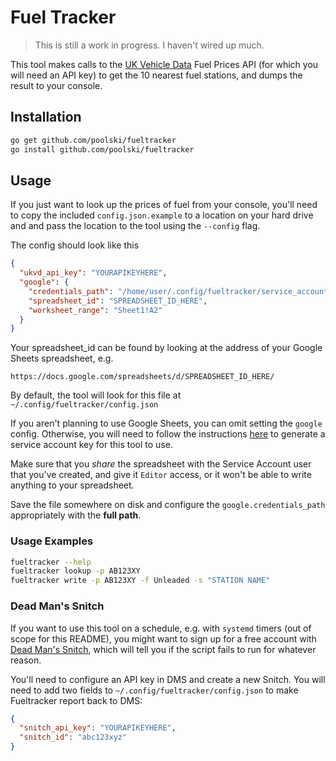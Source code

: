# Fuel Tracker

> This is still a work in progress. I haven't wired up much.

This tool makes calls to the [UK Vehicle Data](https://ukvehicledata.co.uk) Fuel Prices API (for which you will need an API key) to get the 10 nearest fuel stations, and dumps the result to your console.

## Installation

```bash
go get github.com/poolski/fueltracker
go install github.com/poolski/fueltracker
```

## Usage

If you just want to look up the prices of fuel from your console, you'll need to copy the included `config.json.example` to a location on your hard drive and and pass the location to the tool using the `--config` flag.

The config should look like this

```json
{
  "ukvd_api_key": "YOURAPIKEYHERE",
  "google": {
    "credentials_path": "/home/user/.config/fueltracker/service_account.json",
    "spreadsheet_id": "SPREADSHEET_ID_HERE",
    "worksheet_range": "Sheet1!A2"
  }
}
```

Your spreadsheet_id can be found by looking at the address of your Google Sheets spreadsheet, e.g.

```text
https://docs.google.com/spreadsheets/d/SPREADSHEET_ID_HERE/
```

By default, the tool will look for this file at `~/.config/fueltracker/config.json`

If you aren't planning to use Google Sheets, you can omit setting the `google` config.
Otherwise, you will need to follow the instructions [here](https://robocorp.com/docs/development-guide/google-sheets/interacting-with-google-sheets) to generate a service account key for this tool to use.

Make sure that you _share_ the spreadsheet with the Service Account user that you've created, and give it `Editor` access, or it won't be able to write anything to your spreadsheet.

Save the file somewhere on disk and configure the `google.credentials_path` appropriately with the **full path**.

### Usage Examples

```bash
fueltracker --help
fueltracker lookup -p AB123XY
fueltracker write -p AB123XY -f Unleaded -s "STATION NAME"
```

### Dead Man's Snitch

If you want to use this tool on a schedule, e.g. with `systemd` timers (out of scope for this README), you might want to sign up for a free account with [Dead Man's Snitch](https://deadmanssnitch.com), which will tell you if the script fails to run for whatever reason.

You'll need to configure an API key in DMS and create a new Snitch. You will need to add two fields to `~/.config/fueltracker/config.json` to make Fueltracker report back to DMS:

```json
{
  "snitch_api_key": "YOURAPIKEYHERE",
  "snitch_id": "abc123xyz"
}
```
